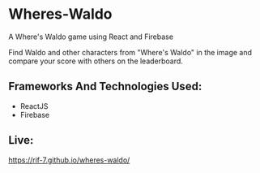# Wheres-Waldo

A Where's Waldo game using React and Firebase

Find Waldo and other characters from "Where's Waldo" in the image and compare your score with others on the leaderboard. 

## Frameworks And Technologies Used:
  - ReactJS
  - Firebase

## Live: 
https://rif-7.github.io/wheres-waldo/
